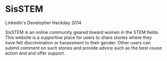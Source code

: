 SisSTEM
=======

Linkedin's Developher Hackday 2014

SisSTEM is an online community geared toward women in the STEM fields. This website is a supportive place for users to share stories where they have felt discrimination or harassment to their gender. Other users can submit comment on such stories and provide advice such as the best couse action and and offer support.
